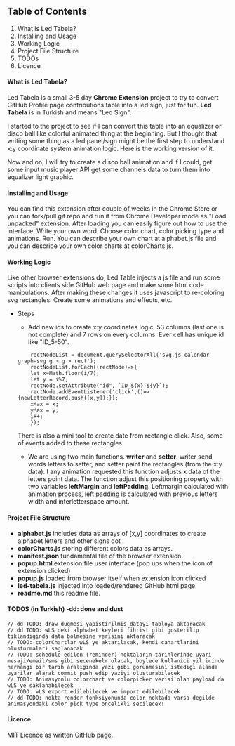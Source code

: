 ## Table of Contents
1. What is Led Tabela?
1. Installing and Usage
1. Working Logic
1. Project File Structure
1. TODOs
1. Licence




#### What is Led Tabela?

Led Tabela is a small 3-5 day **Chrome Extension** project to try to convert GitHub Profile page contributions table into a led sign, just for fun. **Led Tabela** is in Turkish and means "Led Sign".

I started to the project to see if I can convert this table into an equalizer or disco ball like colorful animated thing at the beginning. But I thought that writing some thing as a led panel/sign might be the first step to understand x:y coordinate system animation logic. Here is the working version of it.

Now and on, I will try to create a disco ball animation and if I could, get some input music player API  get some channels data to turn them into equalizer light graphic.

#### Installing and Usage

You can find this extension after couple of weeks in the Chrome Store or you can fork/pull git repo and run it from Chrome Developer mode as "Load unpacked" extension. After loading you can easily figure out how to use the interface. 
Write your own word. Choose color chart, color picking type and animations. Run. You can describe your own chart at alphabet.js file and you can describe your own color charts at colorCharts.js.   

#### Working Logic

Like other browser extensions do, Led Table injects a js file and run some scripts into clients side GitHub web page and make some html code manipulations. After making these changes it uses javascript to re-coloring svg rectangles. Create some animations and effects, etc.

- Steps
    - Add new ids to create x:y coordinates logic. 53 columns (last one is not complete) and 7 rows on every columns. Ever cell has unique id like "ID_5-50".
    ``` 
        rectNodeList = document.querySelectorAll('svg.js-calendar-graph-svg g > g > rect');
        rectNodeList.forEach((rectNode)=>{
        let x=Math.floor(i/7);
        let y = i%7;
        rectNode.setAttribute("id", `ID_${x}-${y}`);
        rectNode.addEventListener('click',()=>{newLetterRecord.push([x,y]);});
        xMax = x;
        yMax = y;
        i++;
        });
    ```
  There is also a mini tool to create date from rectangle click. Also, some of events added to these rectangles.
  
  - We are using two main functions. **writer** and **setter**. writer send words letters to setter, and setter paint the rectangles (from the x:y data). I any animation requested this function adjusts x data of the letters point data. The function adjust this positioning property with two variables **leftMargin** and **leftPadding**. Leftmargin calculated with animation process, left padding is calculated with previous letters width and interletterspace amount. 

#### Project File Structure

- **alphabet.js** includes data as arrays of [x,y] coordinates to create alphabet letters and other signs dot .
- **colorCharts.js** storing different colors data as arrays.
- **manifest.json** fundamental file of the browser extension.
- **popup.html** extension file user interface (pop ups when the icon of extension clicked)
- **popup.js** loaded from browser itself when extension icon clicked
- **led-tabela.js** injected into loaded/rendered GitHub html page. 
- **readme.md** this readme file.


 
#### TODOS (in Turkish) -dd: done and dust

    // dd TODO: draw dugmesi yapistirilmis datayi tabloya aktaracak
    // dd TODO: wLS deki alphabet keyleri fihrist gibi gosterilip tiklandiginda data bolmesine verisini aktaracak
    // TODO: colorChartlar wLS ye aktarilacak, kendi cahartlarini olusturmalari saglanacak
    // TODO: schedule edilen (reminder) noktalarin tarihlerinde uyari mesaji/email/sms gibi secenekelr olacak, boylece kullanici yil icinde herhangi bir tarih araliginda yazi gibi gorunmesini istedigi alanda uyarilar alarak commit push edip yaziyi olusturabilecek
    // TODO: Animasyonlu colorchart ve colorpicker verisi olan payload da wLS ye saklanabilecek
    // TODO: wLS export edilebilecek ve import edilebilecek
    // dd TODO: nokta render fonksiyonunda color noktada varsa degilde animasyondaki color pick type oncelikli secilecek!

#### Licence

MIT Licence as written GitHub page.
